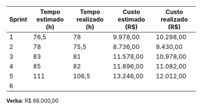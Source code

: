 | Sprint | Tempo estimado (h) | Tempo realizado (h) | Custo estimado (R$) | Custo realizado (R$) |
|--------|--------------------|---------------------|---------------------|----------------------|
| 1      | 76,5               | 78                  | 9.978,00            | 10.298,00            |
| 2      | 78                 | 75,5                | 8.736,00            | 9.430,00             |
| 3      | 83                 | 81                  | 11.578,00           | 10.978,00            |
| 4      | 85                 | 82                  | 11.896,00           | 11.082,00            |
| 5      | 111                | 106,5               | 13.246,00           | 12.012,00            |
| 6      |                    |                     |                     |                      |

**Verba**: R$ 66.000,00
